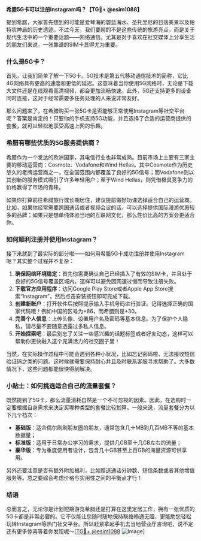 **希腊5G卡可以注册Instagram吗？【TG💪+ @esim1088】**

提到希腊，大家首先想到的可能是爱琴海的碧蓝海水、圣托里尼的日落美景以及帕特农神庙的历史遗迹。不过今天，我们要聊的不是这些传统的旅游亮点，而是关于现代生活中的一个重要话题——网络通信。尤其是对于喜欢在社交媒体上分享生活的朋友们来说，一张靠谱的SIM卡显得尤为重要。

### 什么是5G卡？

首先，让我们简单了解一下5G卡。5G技术是第五代移动通信技术的简称，它比4G网络具有更高的速度和更低的延迟。这意味着当你使用5G网络时，无论是下载大文件还是在线观看高清视频，都会更加流畅快速。此外，5G还支持更多的设备同时连接，这对于经常需要多任务处理的人来说非常友好。

那么问题来了，在希腊购买一张5G卡是否能够正常使用Instagram等社交平台呢？答案是肯定的！只要你的手机支持5G功能，并且选择了合适的运营商提供的套餐，就可以轻松地享受高速上网的乐趣。

### 希腊有哪些优质的5G服务提供商？

希腊作为一个发达的欧洲国家，其电信行业也非常成熟。目前市场上主要有三家主要的移动运营商：Cosmote、Vodafone和Wind Hellas。其中Cosmote作为历史悠久的老牌运营商之一，在全国范围内都覆盖了良好的5G信号；而Vodafone则以其创新的服务模式吸引了许多年轻用户；至于Wind Hellas，则凭借极具竞争力的价格赢得了市场的青睐。

如果你打算前往希腊旅行或长期居住，建议提前做好功课选择适合自己的运营商。比如，如果你经常需要跨国通话或者视频会议的话，可以选择提供国际漫游优惠较多的品牌；如果只是想单纯体验当地的互联网文化，那么性价比高的方案会更适合你。

### 如何顺利注册并使用Instagram？

接下来就到了最实际的部分啦——如何用希腊5G卡成功注册并使用Instagram呢？其实整个过程并不复杂：

1. **确保网络环境稳定**：首先你需要确认自己已经插入了有效的SIM卡，并且处于良好的5G信号覆盖区域内。这样可以避免因网速过慢而导致注册失败。
2. **下载官方应用程序**：访问Google Play Store或者Apple App Store搜索“Instagram”，然后点击安装按钮即可完成下载。
3. **创建新账户**：打开软件后按照提示输入手机号码进行验证。记得选择正确的国家代码哦！例如中国的区号为+86，而希腊则是+30。
4. **完善个人信息**：上传头像、设置用户名及密码等基本信息。为了保护个人隐私，请尽量不要随意透露过多私人信息。
5. **开始探索吧**：最后别忘了关注一些感兴趣的话题标签或者好友动态，这样可以帮助你更快融入这个充满活力的社交圈子里！

当然，在实际操作过程中可能会遇到各种小状况，比如忘记密码啦、无法接收短信验证码之类的问题。这时候就需要保持耐心并且及时联系客服寻求帮助了。大多数情况下，这些问题都能很快得到解决。

### 小贴士：如何挑选适合自己的流量套餐？

既然提到了5G卡，那么流量消耗自然是一个不可忽视的因素。因此，在选购时一定要根据自身需求来决定买哪种类型的套餐比较划算。一般来说，流量套餐分为以下几个档次：
- **基础版**：适合偶尔刷刷朋友圈的朋友，通常包含几十MB到几百MB不等的基本数据量；
- **标准版**：适用于日常办公学习的需求，提供几GB至十几GB左右的流量；
- **豪华版**：专为重度使用者设计，包含几十GB甚至上百GB的海量资源可供享用。

另外还要注意是否有额外附加福利，比如赠送通话分钟数、短信条数或者其他增值服务等。总之要综合考虑价格与实用性之间的平衡点才行！

### 结语

总而言之，无论你是计划短期游览希腊还是打算在这里定居工作，拥有一张优质的5G卡都是非常必要的。它不仅能让您随时随地保持联络畅通无阻，更能助您轻松玩转Instagram等热门社交平台。所以赶紧拿起手机去当地营业厅咨询吧，说不定还有更多惊喜等着你发现呢～[[TG💪+ @esim1088](https://t.me/s/esim1088) ![Image](https://i.postimg.cc/4NQfJmqS/Snipaste-2025-05-13-00-14-12.png)]
